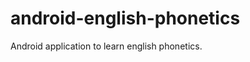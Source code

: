 android-english-phonetics
=========================

Android application to learn english phonetics. 
